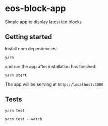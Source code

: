 # eos-block-app

Simple app to display latest ten blocks

## Getting started

Install npm dependencies:

`yarn`

and run the app after installation has finished:

`yarn start`

The app will be serving at `http://localhost:3000`

## Tests

`yarn test`

`yarn test --watch`
